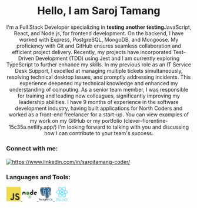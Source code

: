 <h1 align="center">Hello, I am Saroj Tamang</h1>
<p align="center">I'm a Full Stack Developer specializing in <b>testing</b> <strong> another testing</strong>JavaScript, React, and Node.js, for frontend development. On the backend, I have worked with Express, PostgreSQL, MongoDB, and Mongoose. My proficiency with Git and GitHub ensures seamless collaboration and efficient project delivery. Recently, my projects have incorporated Test-Driven Development (TDD) using Jest and I am currently exploring TypeScript to further enhance my skills. In my previous role as an IT Service Desk Support, I excelled at managing multiple tickets simultaneously, resolving technical desktop issues, and promptly addressing incidents. This experience deepened my technical knowledge and enhanced my understanding of computing. As a senior team member, I was responsible for training and leading new colleagues, significantly improving my leadership abilities. I have 9 months of experience in the software development industry, having built applications for North Coders and worked as a front-end freelancer for a start-up. You can view examples of my work on my GitHub or my portfolio (clever-florentine-15c35a.netlify.app/) I'm looking forward to talking with you and discussing how I can contribute to your team's success.</p>

<h3 align="left">Connect with me:</h3>
<p align="left">
<a href="https://www.linkedin.com/in/sarojtamang-coder/" target="blank"><img align="center" src="https://raw.githubusercontent.com/rahuldkjain/github-profile-readme-generator/master/src/images/icons/Social/linked-in-alt.svg" alt="https://www.linkedin.com/in/sarojtamang-coder/" height="30" width="40" /></a>
</p>

<h3 align="left">Languages and Tools:</h3>
<p align="left"> <a href="https://developer.mozilla.org/en-US/docs/Web/JavaScript" target="_blank" rel="noreferrer"> <img src="https://raw.githubusercontent.com/devicons/devicon/master/icons/javascript/javascript-original.svg" alt="javascript" width="40" height="40"/> </a> <a href="https://nodejs.org" target="_blank" rel="noreferrer"> <img src="https://raw.githubusercontent.com/devicons/devicon/master/icons/nodejs/nodejs-original-wordmark.svg" alt="nodejs" width="40" height="40"/> </a> <a href="https://www.postgresql.org" target="_blank" rel="noreferrer"> <img src="https://raw.githubusercontent.com/devicons/devicon/master/icons/postgresql/postgresql-original-wordmark.svg" alt="postgresql" width="40" height="40"/> </a> <a href="https://reactjs.org/" target="_blank" rel="noreferrer"> <img src="https://raw.githubusercontent.com/devicons/devicon/master/icons/react/react-original-wordmark.svg" alt="react" width="40" height="40"/> </a> </p>
